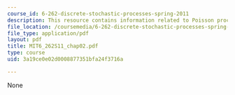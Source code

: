 ```yaml
---
course_id: 6-262-discrete-stochastic-processes-spring-2011
description: This resource contains information related to Poisson processes.
file_location: /coursemedia/6-262-discrete-stochastic-processes-spring-2011/3a19ce0e02d0008877351bfa24f3716a_MIT6_262S11_chap02.pdf
file_type: application/pdf
layout: pdf
title: MIT6_262S11_chap02.pdf
type: course
uid: 3a19ce0e02d0008877351bfa24f3716a

---
```

None